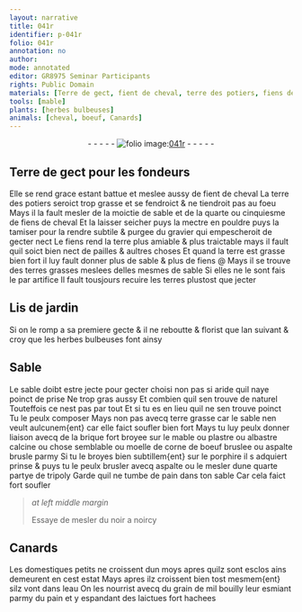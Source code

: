 ```yaml
---
layout: narrative
title: 041r
identifier: p-041r
folio: 041r
annotation: no
author:
mode: annotated
editor: GR8975 Seminar Participants
rights: Public Domain
materials: [Terre de gect, fient de cheval, terre des potiers, fiens de cheval, fiens, terre, pailles, terres, brique, mable, plastre, albastre calcine, moelle de corne de boeuf, aspalte, porphire, tripoly, pain, noir a noircy, grain de mil, laictues]
tools: [mable]
plants: [herbes bulbeuses]
animals: [cheval, boeuf, Canards]
---
```


<div class="folio" align="center">- - - - - <a href="http://gallica.bnf.fr/ark:/12148/btv1b10500001g/f87.image" target="_blank"><img src="https://cu-mkp.github.io/2017-workshop-edition/assets/photo-icon.png" alt="folio image: " style="display:inline-block; margin-bottom:-3px;"/>041r</a> - - - - - </div>  
  

## <span class="m">Terre de gect</span> pour les <span class="pro">fondeurs</span>

 
Elle se rend grace estant battue et meslee aussy de <span class="m">fient
 de <span class="al">cheval</span></span> La <span class="m">terre des <span class="pro">potiers</span></span> seroict trop grasse et
 se fendroict & ne tiendroit pas au foeu Mays il la fault
 mesler de la <span class="ms">moictie</span> de sable et de la <span class="ms">quarte</span> ou <span class="ms">cinquiesme</span> de <span class="m">fiens
 de <span class="al">cheval</span></span>
 Et la laisser seicher puys la mectre en pouldre puys la
 tamiser pour la rendre subtile & purgee du gravier qui
 empescheroit de gecter nect Le <span class="m">fiens</span> rend la <span class="m">terre</span> plus amiable
 & plus traictable mays il fault quil soict bien nect de <span class="m">pailles</span> &
 aultres choses Et quand la <span class="m">terre</span> est grasse bien fort il luy fault
 donner plus de sable & plus de <span class="m">fiens</span> @ Mays il se trouve des <span class="m">terres</span>
 grasses meslees delles mesmes de sable Si elles ne le sont fais le par
 artifice Il fault tousjours recuire les <span class="m">terres</span> plustost que jecter

 
  

## Lis de jardin

 
Si on le romp a sa premiere gecte & il ne reboutte & florist
 que l<span class="tmp">an suivant</span> & croy que les <span class="pa">herbes bulbeuses</span> font ainsy

 
  

## Sable

 
Le sable doibt estre jecte pour gecter choisi non pas si aride
 quil naye poinct de prise Ne trop gras aussy Et combien quil
 sen trouve de naturel Touteffois ce nest pas par tout Et si
 tu es en lieu quil ne sen trouve poinct Tu le peulx composer Mays
 non pas avecq <span class="m">terre</span> grasse car le sable nen veult aulcunem{ent} car
 elle faict soufler bien fort Mays tu luy peulx donner liaison
 avecq de la <span class="m">brique</span> fort broyee sur le <span class="tl"><span class="m">mable</span></span> ou <span class="m">plastre</span> ou <span class="m">albastre
 calcine</span> ou chose semblable ou <span class="m">moelle de corne de <span class="al">boeuf</span></span> bruslee
 ou <span class="m">aspalte</span> brusle parmy Si tu le broyes bien subtillem{ent} sur
 le <span class="m">porphire</span> il s adquiert prinse & puys tu le peulx brusler
 avecq <span class="m">aspalte</span> ou le mesler dune <span class="ms">quarte partye</span> de <span class="m">tripoly</span> Garde
 quil ne tumbe de <span class="m">pain</span> dans ton sable Car cela faict fort
 soufler
 
> *at left middle margin*
> 
>   Essaye de mesler
 du <span class="m">noir a noircy</span>

 
  

## <span class="al">Canards</span>

 
Les domestiques petits ne croissent dun moys apres quilz sont
 esclos ains demeurent en cest estat Mays apres ilz croissent bien tost
 mesmem{ent} silz vont dans leau On les nourrist avecq du <span class="m">grain de mil</span>
 bouilly leur esmiant parmy du <span class="m">pain</span> et y espandant des <span class="m">laictues</span>
 fort hachees


